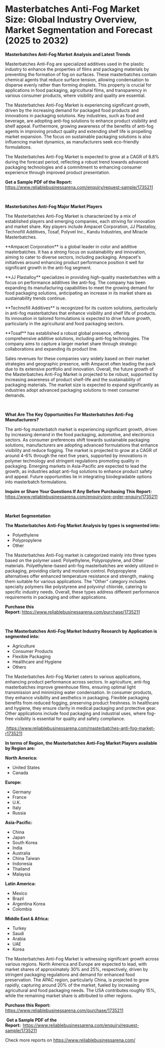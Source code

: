 <p><h1>Masterbatches Anti-Fog Market Size: Global Industry Overview, Market Segmentation and Forecast (2025 to 2032)</h1></p><p><strong>Masterbatches Anti-Fog Market Analysis and Latest Trends</strong></p>
<p><p>Masterbatches Anti-Fog are specialized additives used in the plastic industry to enhance the properties of films and packaging materials by preventing the formation of fog on surfaces. These masterbatches contain chemical agents that reduce surface tension, allowing condensation to disperse evenly rather than forming droplets. This property is crucial for applications in food packaging, agricultural films, and transparency in various consumer products, where visibility and quality are essential.</p><p>The Masterbatches Anti-Fog Market is experiencing significant growth, driven by the increasing demand for packaged food products and innovations in packaging solutions. Key industries, such as food and beverage, are adopting anti-fog solutions to enhance product visibility and shelf appeal. Furthermore, growing awareness of the benefits of anti-fog agents in improving product quality and extending shelf life is propelling market expansion. The focus on sustainable packaging solutions is also influencing market dynamics, as manufacturers seek eco-friendly formulations. </p><p>The Masterbatches Anti-Fog Market is expected to grow at a CAGR of 8.8% during the forecast period, reflecting a robust trend towards advanced packaging technologies and a commitment to enhancing consumer experience through improved product presentation.</p></p>
<p><strong>Get a Sample PDF of the Report:&nbsp;</strong> <a href="https://www.reliablebusinessarena.com/enquiry/request-sample/1735211?utm_campaign=1891&utm_medium=2&utm_source=Github&utm_content=ia&utm_term=25032025&utm_id=masterbatches-anti-fog">https://www.reliablebusinessarena.com/enquiry/request-sample/1735211</a></p>
<p>&nbsp;</p>
<p><strong>Masterbatches Anti-Fog Major Market Players</strong></p>
<p><p>The Masterbatches Anti-Fog Market is characterized by a mix of established players and emerging companies, each striving for innovation and market share. Key players include Ampacet Corporation, JJ Plastalloy, Technofill Additives, Tosaf, Polyvel Inc., Kandu Industries, and Miracle Masterbatches.</p><p>**Ampacet Corporation** is a global leader in color and additive masterbatches. It has a strong focus on sustainability and innovation, aiming to cater to diverse sectors, including packaging. Ampacet's initiatives around enhancing product performance position it well for significant growth in the anti-fog segment.</p><p>**JJ Plastalloy** specializes in providing high-quality masterbatches with a focus on performance additives like anti-fog. The company has been expanding its manufacturing capabilities to meet the growing demand for food packaging solutions, anticipating an increase in its market share as sustainability trends continue.</p><p>**Technofill Additives** is recognized for its custom solutions, particularly in anti-fog masterbatches that enhance visibility and shelf life of products. Its innovation in tailored formulations is expected to drive future growth, particularly in the agricultural and food packaging sectors.</p><p>**Tosaf** has established a robust global presence, offering comprehensive additive solutions, including anti-fog technologies. The company aims to capture a larger market share through strategic collaborations and expanding its product line.</p><p>Sales revenues for these companies vary widely based on their market strategies and geographic presence, with Ampacet often leading the pack due to its extensive portfolio and innovation. Overall, the future growth of the Masterbatches Anti-Fog Market is projected to be robust, supported by increasing awareness of product shelf-life and the sustainability of packaging materials. The market size is expected to expand significantly as industries adopt advanced packaging solutions to meet consumer demands.</p></p>
<p>&nbsp;</p>
<p><strong>What Are The Key Opportunities For Masterbatches Anti-Fog Manufacturers?</strong></p>
<p><p>The anti-fog masterbatch market is experiencing significant growth, driven by increasing demand in the food packaging, automotive, and electronics sectors. As consumer preferences shift towards sustainable packaging solutions, manufacturers are adopting advanced formulations that enhance visibility and reduce fogging. The market is projected to grow at a CAGR of around 4-6% through the next five years, supported by innovations in polymer technology and stringent regulations promoting quality in packaging. Emerging markets in Asia-Pacific are expected to lead the growth, as industries adopt anti-fog solutions to enhance product safety and appeal. Future opportunities lie in integrating biodegradable options into masterbatch formulations.</p></p>
<p><strong>Inquire or Share Your Questions If Any Before Purchasing This Report:</strong> <a href="https://www.reliablebusinessarena.com/enquiry/pre-order-enquiry/1735211?utm_campaign=1891&utm_medium=2&utm_source=Github&utm_content=ia&utm_term=25032025&utm_id=masterbatches-anti-fog">https://www.reliablebusinessarena.com/enquiry/pre-order-enquiry/1735211</a></p>
<p>&nbsp;</p>
<p><strong>Market Segmentation</strong></p>
<p><strong>The Masterbatches Anti-Fog Market Analysis by types is segmented into:</strong></p>
<p><ul><li>Polyethylene</li><li>Polypropylene</li><li>Other</li></ul></p>
<p><p>The Masterbatches Anti-Fog market is categorized mainly into three types based on the polymer used: Polyethylene, Polypropylene, and Other materials. Polyethylene-based anti-fog masterbatches are widely utilized in packaging, providing clarity and moisture control. Polypropylene alternatives offer enhanced temperature resistance and strength, making them suitable for various applications. The "Other" category includes specialty polymers like polystyrene and polyvinyl chloride, catering to specific industry needs. Overall, these types address different performance requirements in packaging and other applications.</p></p>
<p><strong>Purchase this Report:&nbsp;</strong><a href="https://www.reliablebusinessarena.com/purchase/1735211?utm_campaign=1891&utm_medium=2&utm_source=Github&utm_content=ia&utm_term=25032025&utm_id=masterbatches-anti-fog">https://www.reliablebusinessarena.com/purchase/1735211</a></p>
<p>&nbsp;</p>
<p><strong>The Masterbatches Anti-Fog Market Industry Research by Application is segmented into:</strong></p>
<p><ul><li>Agriculture</li><li>Consumer Products</li><li>Flexible Packaging</li><li>Healthcare and Hygiene</li><li>Others</li></ul></p>
<p><p>The Masterbatches Anti-Fog Market caters to various applications, enhancing product performance across sectors. In agriculture, anti-fog masterbatches improve greenhouse films, ensuring optimal light transmission and minimizing water condensation. In consumer products, they enhance visibility and aesthetics in packaging. Flexible packaging benefits from reduced fogging, preserving product freshness. In healthcare and hygiene, they ensure clarity in medical packaging and protective gear. Other applications include food packaging and industrial uses, where fog-free visibility is essential for quality and safety compliance.</p></p>
<p><a href="https://www.reliablebusinessarena.com/masterbatches-anti-fog-market-r1735211?utm_campaign=1891&utm_medium=2&utm_source=Github&utm_content=ia&utm_term=25032025&utm_id=masterbatches-anti-fog">&nbsp;https://www.reliablebusinessarena.com/masterbatches-anti-fog-market-r1735211</a></p>
<p><strong>In terms of Region, the Masterbatches Anti-Fog Market Players available by Region are:</strong></p>
<p>
    <p> <strong> North America: </strong>
        <ul>
            <li>United States</li>
            <li>Canada</li>
        </ul>
        </p> 
    <p> <strong> Europe: </strong>
        <ul>
            <li>Germany</li>
            <li>France</li>
            <li>U.K.</li>
            <li>Italy</li>
            <li>Russia</li>
        </ul>
        </p> 
    <p> <strong> Asia-Pacific: </strong>
        <ul>
            <li>China</li>
            <li>Japan</li>
            <li>South Korea</li>
            <li>India</li>
            <li>Australia</li>
            <li>China Taiwan</li>
            <li>Indonesia</li>
            <li>Thailand</li>
            <li>Malaysia</li>
        </ul>
        </p> 
    <p> <strong> Latin America: </strong>
        <ul>
            <li>Mexico</li>
            <li>Brazil</li>
            <li>Argentina Korea</li>
            <li>Colombia</li>
        </ul>
        </p> 
    <p> <strong> Middle East & Africa: </strong>
        <ul>
            <li>Turkey</li>
            <li>Saudi</li>
            <li>Arabia</li>
            <li>UAE</li>
            <li>Korea</li>
        </ul>
    </p>
    </p>
<p><p>The Masterbatches Anti-Fog Market is witnessing significant growth across various regions. North America and Europe are expected to lead, with market shares of approximately 30% and 25%, respectively, driven by stringent packaging regulations and demand for enhanced food preservation. The APAC region, particularly China, is projected to grow rapidly, capturing around 20% of the market, fueled by increasing agricultural and food packaging needs. The USA contributes roughly 15%, while the remaining market share is attributed to other regions.</p></p>
<p><strong>Purchase this Report: </strong><a href="https://www.reliablebusinessarena.com/purchase/1735211?utm_campaign=1891&utm_medium=2&utm_source=Github&utm_content=ia&utm_term=25032025&utm_id=masterbatches-anti-fog">https://www.reliablebusinessarena.com/purchase/1735211</a></p>
<p>&nbsp;<strong>Get a Sample PDF of the Report:&nbsp;&nbsp;</strong><a href="https://www.reliablebusinessarena.com/enquiry/request-sample/1735211?utm_campaign=1891&utm_medium=2&utm_source=Github&utm_content=ia&utm_term=25032025&utm_id=masterbatches-anti-fog">https://www.reliablebusinessarena.com/enquiry/request-sample/1735211</a></p>
<p><strong></strong></p>
<p>Check more reports on <a href="https://www.reliablebusinessarena.com/?utm_campaign=1891&utm_medium=2&utm_source=Github&utm_content=ia&utm_term=25032025&utm_id=masterbatches-anti-fog">https://www.reliablebusinessarena.com/</a></p>